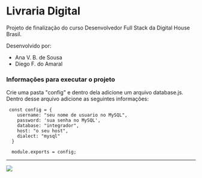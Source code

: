 <h1>Livraria Digital</h1>

<p>Projeto de finalização do curso Desenvolvedor Full Stack da Digital House Brasil.</p>

<p>Desenvolvido por:</p>

* Ana V. B. de Sousa
* Diego F. do Amaral

<h3>Informações para executar o projeto</h3>

<p>Crie uma pasta "config" e dentro dela adicione um arquivo database.js. Dentro desse arquivo adicione as seguintes informações: </p>

~~~
 const config = {
    username: "seu nome de usuario no MySQL",
    password: 'sua senha no MySQL',
    database: "integrador",
    host: "o seu host",
    dialect: "mysql"
  }

  module.exports = config;
~~~

<hr/>


<img src="./Integrador.gif"/>